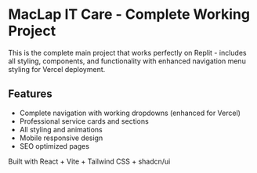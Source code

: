 # MacLap IT Care - Complete Working Project

This is the complete main project that works perfectly on Replit - includes all styling, components, and functionality with enhanced navigation menu styling for Vercel deployment.

## Features
- Complete navigation with working dropdowns (enhanced for Vercel)
- Professional service cards and sections
- All styling and animations
- Mobile responsive design
- SEO optimized pages

Built with React + Vite + Tailwind CSS + shadcn/ui